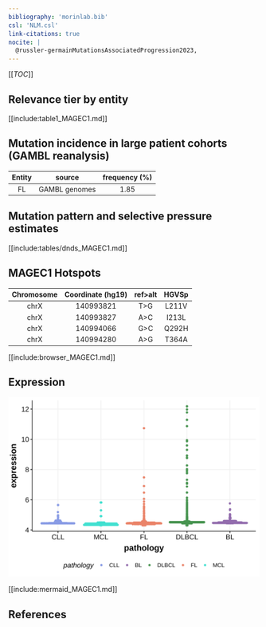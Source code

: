 ```yaml
---
bibliography: 'morinlab.bib'
csl: 'NLM.csl'
link-citations: true
nocite: |
  @russler-germainMutationsAssociatedProgression2023, 
---
```

[[_TOC_]]


## Relevance tier by entity

[[include:table1_MAGEC1.md]]

## Mutation incidence in large patient cohorts (GAMBL reanalysis)

|Entity|source       |frequency (%)|
|:------:|:-------------:|:-------------:|
|FL    |GAMBL genomes|1.85         |

## Mutation pattern and selective pressure estimates

[[include:tables/dnds_MAGEC1.md]]




## MAGEC1 Hotspots

| Chromosome |Coordinate (hg19) | ref>alt | HGVSp | 
 | :---:| :---: | :--: | :---: |
| chrX | 140993821 | T>G | L211V |
| chrX | 140993827 | A>C | I213L |
| chrX | 140994066 | G>C | Q292H |
| chrX | 140994280 | A>G | T364A |

[[include:browser_MAGEC1.md]]

## Expression
![](images/gene_expression/MAGEC1_by_pathology.svg)
<!-- ORIGIN: russler-germainMutationsAssociatedProgression2023a -->
<!-- FL: russler-germainMutationsAssociatedProgression2023b -->

[[include:mermaid_MAGEC1.md]]

## References

